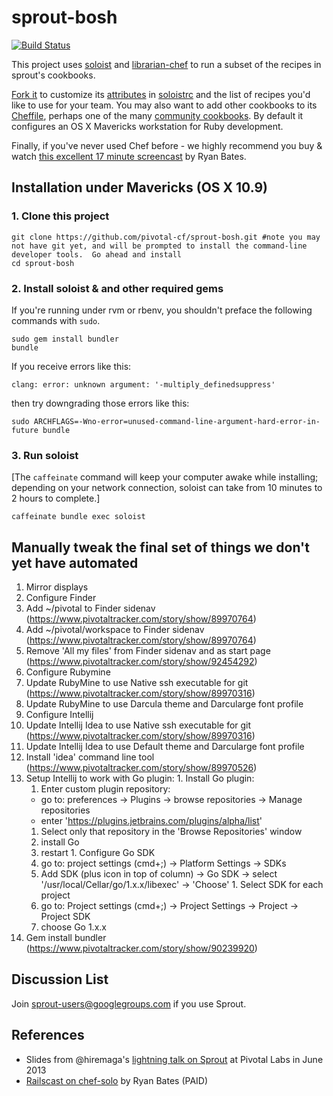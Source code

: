 # sprout-bosh

[![Build Status](https://travis-ci.org/pivotal-cf/sprout-bosh.png?branch=master)](https://travis-ci.org/pivotal-cf/sprout-bosh)

This project uses [soloist](https://github.com/mkocher/soloist) and [librarian-chef](https://github.com/applicationsonline/librarian-chef)
to run a subset of the recipes in sprout's cookbooks.

[Fork it](https://github.com/pivotal-cf/sprout-bosh/fork) to
customize its [attributes](http://docs.opscode.com/chef_overview_attributes.html) in [soloistrc](/soloistrc) and the list of recipes
you'd like to use for your team. You may also want to add other cookbooks to its [Cheffile](/Cheffile), perhaps one
of the many [community cookbooks](http://community.opscode.com/cookbooks). By default it configures an OS X
Mavericks workstation for Ruby development.

Finally, if you've never used Chef before - we highly recommend you buy &amp; watch [this excellent 17 minute screencast](http://railscasts.com/episodes/339-chef-solo-basics) by Ryan Bates.

## Installation under Mavericks (OS X 10.9)

### 1. Clone this project

    git clone https://github.com/pivotal-cf/sprout-bosh.git #note you may not have git yet, and will be prompted to install the command-line developer tools.  Go ahead and install
    cd sprout-bosh

### 2. Install soloist & and other required gems

If you're running under rvm or rbenv, you shouldn't preface the following commands with `sudo`.

    sudo gem install bundler
    bundle

If you receive errors like this:

    clang: error: unknown argument: '-multiply_definedsuppress'

then try downgrading those errors like this:

    sudo ARCHFLAGS=-Wno-error=unused-command-line-argument-hard-error-in-future bundle

### 3. Run soloist

[The `caffeinate` command will keep your computer awake while installing; depending on your network connection, soloist can take from 10 minutes to 2 hours to complete.]

    caffeinate bundle exec soloist

## Manually tweak the final set of things we don't yet have automated
1. Mirror displays
1. Configure Finder
  1. Add ~/pivotal to Finder sidenav (https://www.pivotaltracker.com/story/show/89970764)
  1. Add ~/pivotal/workspace to Finder sidenav (https://www.pivotaltracker.com/story/show/89970764)
  1. Remove 'All my files' from Finder sidenav and as start page (https://www.pivotaltracker.com/story/show/92454292)
1. Configure Rubymine
  1. Update RubyMine to use Native ssh executable for git  (https://www.pivotaltracker.com/story/show/89970316)
  1. Update RubyMine to use Darcula theme and Darcularge font profile
1. Configure Intellij
  1. Update Intellij Idea to use Native ssh executable for git  (https://www.pivotaltracker.com/story/show/89970316)
  1. Update Intellij Idea to use Default theme and Darcularge font profile
  1. Install 'idea' command line tool (https://www.pivotaltracker.com/story/show/89970526)
  1. Setup Intellij to work with Go plugin:
    1. Install Go plugin:
      1. Enter custom plugin repository:
        - go to: preferences -> Plugins -> browse repositories -> Manage repositories
        - enter 'https://plugins.jetbrains.com/plugins/alpha/list'
      1. Select only that repository in the 'Browse Repositories' window
      1. install Go
      1. restart
    1. Configure Go SDK
      1. go to: project settings (cmd+;) -> Platform Settings -> SDKs
      1. Add SDK (plus icon in top of column) -> Go SDK -> select '/usr/local/Cellar/go/1.x.x/libexec' -> 'Choose'
    1. Select SDK for each project
      1. go to: Project settings (cmd+;) -> Project Settings -> Project -> Project SDK
      1. choose Go 1.x.x
1. Gem install bundler (https://www.pivotaltracker.com/story/show/90239920)

## Discussion List

  Join [sprout-users@googlegroups.com](https://groups.google.com/forum/#!forum/sprout-users) if you use Sprout.

## References

* Slides from @hiremaga's [lightning talk on Sprout](http://sprout-talk.cfapps.io/) at Pivotal Labs in June 2013
* [Railscast on chef-solo](http://railscasts.com/episodes/339-chef-solo-basics) by Ryan Bates (PAID)
